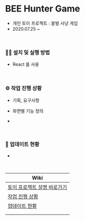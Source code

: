 # BEE Hunter Game
- 개인 토이 프로젝트 : 꿀벌 사냥 게임
- 2020.07.25 ~ 

<br>

### 🙋‍♂️ 설치 및 실행 방법

- React 를 사용



<br>

### ⚙️ 작업 진행 상황

- 기획, 요구사항 
- 화면별 기능 정의 

- 



<br>

### 📌 업데이트 현황

- 



<br>

| Wiki                                                         |
| ------------------------------------------------------------ |
| [토이 프로젝트 설명 바로가기](https://github.com/baekCode/BEEHunterGame/wiki) |
| [작업 진행 상황]([https://github.com/baekCode/BEEHunterGame/wiki/%EC%9E%91%EC%97%85-%EC%A7%84%ED%96%89-%EC%83%81%ED%99%A9](https://github.com/baekCode/BEEHunterGame/wiki/작업-진행-상황)) |
| [업데이트 현황]([https://github.com/baekCode/BEEHunterGame/wiki/%EC%97%85%EB%8D%B0%EC%9D%B4%ED%8A%B8-%ED%98%84%ED%99%A9](https://github.com/baekCode/BEEHunterGame/wiki/업데이트-현황)) |
|                                                              |
|                                                              |